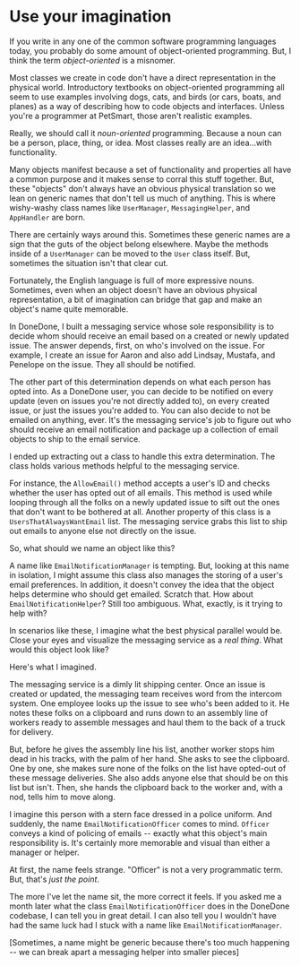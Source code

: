# Use your imagination

If you write in any one of the common software programming languages today, you probably do some amount of object-oriented programming. But, I think the term _object-oriented_ is a misnomer.

Most classes we create in code don't have a direct representation in the physical world. Introductory textbooks on object-oriented programming all seem to use examples involving dogs, cats, and birds (or cars, boats, and planes) as a way of describing how to code objects and interfaces. Unless you're a programmer at PetSmart, those aren't realistic examples.

Really, we should call it _noun-oriented_ programming. Because a noun can be a person, place, thing, or idea. Most classes really are an idea...with functionality. 

Many objects manifest because a set of functionality and properties all have a common purpose and it makes sense to corral this stuff together. But, these "objects" don't always have an obvious physical translation so we lean on generic names that don't tell us much of anything. This is where wishy-washy class names like `UserManager`, `MessagingHelper`, and `AppHandler` are born. 

There are certainly ways around this. Sometimes these generic names are a sign that the guts of the object belong elsewhere. Maybe the methods inside of a `UserManager` can be moved to the `User` class itself. But, sometimes the situation isn't that clear cut.

Fortunately, the English language is full of more expressive nouns. Sometimes, even when an object doesn't have an obvious physical representation, a bit of imagination can bridge that gap and make an object's name quite memorable.

In DoneDone, I built a messaging service whose sole responsibility is to decide whom should receive an email based on a created or newly updated issue. The answer depends, first, on who's involved on the issue. For example, I create an issue for Aaron and also add Lindsay, Mustafa, and Penelope on the issue. They all should be notified.

The other part of this determination depends on what each person has opted into. As a DoneDone user, you can decide to be notified on every update (even on issues you're not directly added to), on every created issue, or just the issues you're added to. You can also decide to not be emailed on anything, ever. It's the messaging service's job to figure out who should receive an email notification and package up a collection of email objects to ship to the email service.

I ended up extracting out a class to handle this extra determination. The class holds various methods helpful to the messaging service. 

For instance, the `AllowEmail()` method accepts a user's ID and checks whether the user has opted out of all emails. This method is used while looping through all the folks on a newly updated issue to sift out the ones that don't want to be bothered at all. Another property of this class is a `UsersThatAlwaysWantEmail` list. The messaging service grabs this list to ship out emails to anyone else not directly on the issue.

So, what should we name an object like this?

A name like `EmailNotificationManager` is tempting. But, looking at this name in isolation, I might assume this class also manages the storing of a user's email preferences. In addition, it doesn't convey the idea that the object helps determine who should get emailed. Scratch that. How about `EmailNotificationHelper`? Still too ambiguous. What, exactly, is it trying to help with?

In scenarios like these, I imagine what the best physical parallel would be. Close your eyes and visualize the messaging service as a _real thing_. What would this object look like?

Here's what I imagined.

The messaging service is a dimly lit shipping center. Once an issue is created or updated, the messaging team receives word from the intercom system. One employee looks up the issue to see who's been added to it. He notes these folks on a clipboard and runs down to an assembly line of workers ready to assemble messages and haul them to the back of a truck for delivery. 

But, before he gives the assembly line his list, another worker stops him dead in his tracks, with the palm of her hand. She asks to see the clipboard. One by one, she makes sure none of the folks on the list have opted-out of these message deliveries. She also adds anyone else that should be on this list but isn't. Then, she hands the clipboard back to the worker and, with a nod, tells him to move along.

I imagine this person with a stern face dressed in a police uniform. And suddenly, the name `EmailNotificationOfficer` comes to mind. `Officer` conveys a kind of policing of emails -- exactly what this object's main responsibility is. It's certainly more memorable and visual than either a manager or helper. 

At first, the name feels strange. "Officer" is not a very programmatic term. But, that's _just the point_.

The more I've let the name sit, the more correct it feels. If you asked me a month later what the class `EmailNotificationOfficer` does in the DoneDone codebase, I can tell you in great detail. I can also tell you I wouldn't have had the same luck had I stuck with a name like `EmailNotificationManager`.

[Sometimes, a name might be generic because there's too much happening -- we can break apart a messaging helper into smaller pieces] 
